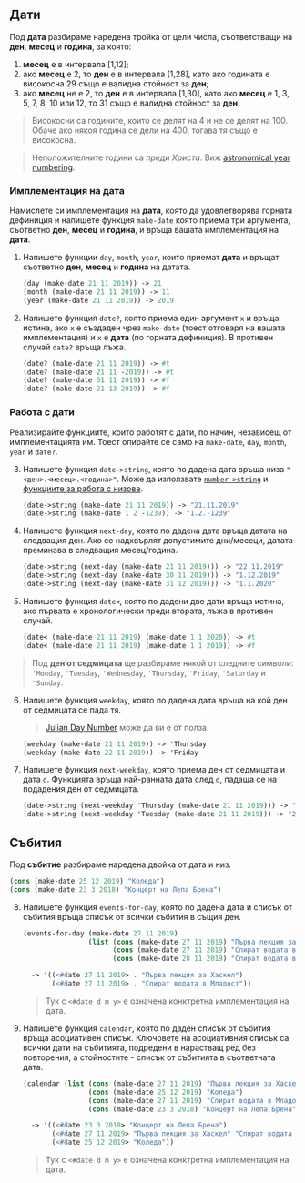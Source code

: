 ## Дати
Под **дата** разбираме наредена тройка от цели числа, съответстващи на **ден**, **месец** и **година**, за която:
  1. **месец** е в интервала [1,12];
  2. ако **месец** е 2, то **ден** е в интервала [1,28], като ако годината е високосна 29 също е валидна стойност за **ден**;
  3. ако **месец** не е 2, то **ден** е в интервала [1,30], като ако **месец** е 1, 3, 5, 7, 8, 10 или 12, то 31 също е валидна стойност за **ден**.

  > Високосни са годините, които се делят на 4 и не се делят на 100. Обаче ако някоя година се дели на 400, тогава тя също е високосна.

  > Неположителните години са _преди Христа_. Виж [astronomical year numbering](https://en.wikipedia.org/wiki/Astronomical_year_numbering).

### Имплементация на дата
Намислете си имплементация на **дата**, която да удовлетворява горната дефиниция и напишете функция `make-date` която приема три аргумента, съответно **ден**, **месец** и **година**, и връща вашата имплементация на **дата**.

 1. Напишете функции `day`, `month`, `year`, които приемат **дата** и връщат съответно **ден**, **месец** и **година** на датата.
    ```scheme
    (day (make-date 21 11 2019)) -> 21
    (month (make-date 21 11 2019)) -> 11
    (year (make-date 21 11 2019)) -> 2019
    ```

 2. Напишете функция `date?`, която приема един аргумент `x` и връща истина, ако `x` е създаден чрез `make-date` (тоест отговаря на вашата имплементация) и `x` е **дата** (по горната дефиниция). В противен случай `date?` връща лъжа.
    ```scheme
    (date? (make-date 21 11 2019)) -> #t
    (date? (make-date 21 11 -2019)) -> #t
    (date? (make-date 51 11 2019)) -> #f
    (date? (make-date 21 13 2019)) -> #f
    ```

### Работа с дати
Реализирайте функциите, които работят с дати, по начин, независещ от имплементацията им. Тоест опирайте се само на `make-date`, `day`, `month`, `year` и `date?`.

 3. Напишете функция `date->string`, която по дадена дата връща низа `"<ден>.<месец>.<година>"`. Може да използвате [`number->string`][number-string] и [функциите за работа с низове][racket-strings].
    ```scheme
    (date->string (make-date 21 11 2019)) -> "21.11.2019"
    (date->string (make-date 1 2 -1239)) -> "1.2.-1239"
    ```
[number-string]: https://docs.racket-lang.org/reference/generic-numbers.html#%28def._%28%28quote._~23~25kernel%29._number-~3estring%29%29
[racket-strings]: https://docs.racket-lang.org/reference/strings.html
    
 4. Напишете функция `next-day`, която по дадена дата връща датата на следващия ден. Ако се надхвърлят допустимите дни/месеци, датата преминава в следващия месец/година.
    ```scheme
    (date->string (next-day (make-date 21 11 2019))) -> "22.11.2019"
    (date->string (next-day (make-date 30 11 2019))) -> "1.12.2019"
    (date->string (next-day (make-date 31 12 2019))) -> "1.1.2020"
    ```
    
 5. Напишете функция `date<`, която по дадени две дати връща истина, ако първата е хронологически преди втората, лъжа в противен случай.
    ```scheme
    (date< (make-date 21 11 2019) (make-date 1 1 2020)) -> #t
    (date< (make-date 21 11 2019) (make-date 1 1 2019)) -> #f
    ```
    
> Под **ден от седмицата** ще разбираме някой от следните символи: `'Monday`, `'Tuesday`, `'Wednesday`, `'Thursday`, `'Friday`, `'Saturday` и `'Sunday`.
    
 6. Напишете функция `weekday`, която по дадена дата връща на кой ден от седмицата се пада тя.

    > [Julian Day Number][jd] може да ви е от полза.
    ```scheme
    (weekday (make-date 21 11 2019)) -> 'Thursday
    (weekday (make-date 22 11 2019)) -> 'Friday
    ```
[jd]: https://en.wikipedia.org/wiki/Julian_day
    
 7. Напишете функция `next-weekday`, която приема ден от седмицата и дата `d`. Функцията връща най-ранната дата след `d`, падаща се на подадения ден от седмицата.
    ```scheme
    (date->string (next-weekday 'Thursday (make-date 21 11 2019))) -> "28.11.2019"
    (date->string (next-weekday 'Tuesday (make-date 21 11 2019))) -> "26.11.2019"
    ```


## Събития
Под **събитие** разбираме наредена двойка от дата и низ.
```scheme
(cons (make-date 25 12 2019) "Коледа")
(cons (make-date 23 3 2018) "Концерт на Лепа Брена")
```

 8. Напишете функция `events-for-day`, която по дадена дата и списък от събития връща списък от всички събития в същия ден.
    ```scheme
    (events-for-day (make-date 27 11 2019)
                    (list (cons (make-date 27 11 2019) "Първа лекция за Хаскел")
                          (cons (make-date 27 11 2019) "Спират водата в Младост")
                          (cons (make-date 28 11 2019) "Спират водата в Лозенец")))
    
      -> '((<#date 27 11 2019> . "Първа лекция за Хаскел")
           (<#date 27 11 2019> . "Спират водата в Младост"))
    ```
    > Тук с `<#date d m y>` е означена конктретна имплементация на дата.
    
 9. Напишете функция `calendar`, която по даден списък от събития връща асоциативен списък. Ключовете на асоциативния списък са всички дати на събитията, подредени в нарастващ ред без повторения, а стойностите - списък от събитията в съответната дата.
    ```scheme
    (calendar (list (cons (make-date 27 11 2019) "Първа лекция за Хаскел")
                    (cons (make-date 25 12 2019) "Коледа")
                    (cons (make-date 27 11 2019) "Спират водата в Младост")
                    (cons (make-date 23 3 2018) "Концерт на Лепа Брена")))

      -> '((<#date 23 3 2018> "Концерт на Лепа Брена")
           (<#date 27 11 2019> "Първа лекция за Хаскел" "Спират водата в Младост")
           (<#date 25 12 2019> "Коледа"))
    ```
    > Тук с `<#date d m y>` е означена конктретна имплементация на дата.
